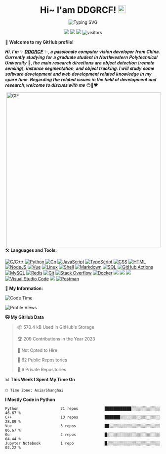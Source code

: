 
<h1 align="center" style="margin: 10px; padding: 0px;">
  Hi~ I'am DDGRCF!
  <img src="https://media.giphy.com/media/hvRJCLFzcasrR4ia7z/giphy.gif" width="25px">
</h1>


<p align="center">
  <img src="https://readme-typing-svg.herokuapp.com?font=Shantell+Sans&pause=1000&color=F79736&center=true&vCenter=true&width=435&lines=A++computer+vision+developer;Aspiring+to+be+a+full-stack+developer" alt="Typing SVG" />
</p>

<p align="center">
  <img src="https://img.shields.io/badge/gender-%F0%9F%A4%B5 gentleman-critical">
  <img src="https://img.shields.io/static/v1?label=wechat&message=sldbddg&color=7BB32E&logo=wechat">
  <img src="https://img.shields.io/static/v1?label=qq&message=969609856&color=7BB32E&logo=tencentqq">
  <img src="https://visitor-badge.glitch.me/badge?page_id=DDGRCF.DDGRCF" alt="visitors">

[comment]: <> (    <img src="https://badges.frapsoft.com/os/v1/open-source.svg?v=102" alt="Open Source Love">)

</p>

🎉 **Welcome to my GitHub profile!**

<!-- Weird English generator - https://www.dute.org/weird-fonts -->
<!-- Hi, I'm Alex , a passionate self-taught Full Stack web developer and a funny software engineer from China. -->
<!-- I take great care in the architecture and code quality of the things  I build.  -->
<!-- I am also an open-source enthusiast and maintainer.  -->
<!-- I learned a lot from the open-source community and I love how collaboration and knowledge sharing happened through open-source. -->
𝑯𝒊, 𝑰'𝒎 ✨ [𝑫𝑫𝑮𝑹𝑪𝑭](𝒉𝒕𝒕𝒑𝒔://𝒘𝒘𝒘.𝒛𝒉𝒊𝒉𝒖.𝒄𝒐𝒎/𝒑𝒆𝒐𝒑𝒍𝒆/𝒉𝒖𝒐-𝒚𝒖-𝒒𝒊𝒂𝒏𝒈-67) ✨, 𝒂 𝒑𝒂𝒔𝒔𝒊𝒐𝒏𝒂𝒕𝒆 𝒄𝒐𝒎𝒑𝒖𝒕𝒆𝒓 𝒗𝒊𝒔𝒊𝒐𝒏 𝒅𝒆𝒗𝒆𝒍𝒐𝒑𝒆𝒓 𝒇𝒓𝒐𝒎 𝑪𝒉𝒊𝒏𝒂. 𝑪𝒖𝒓𝒓𝒆𝒏𝒕𝒍𝒚 𝒔𝒕𝒖𝒅𝒚𝒊𝒏𝒈 𝒇𝒐𝒓 𝒂 𝒈𝒓𝒂𝒅𝒖𝒂𝒕𝒆 𝒔𝒕𝒖𝒅𝒆𝒏𝒕 𝒊𝒏 𝑵𝒐𝒓𝒕𝒉𝒘𝒆𝒔𝒕𝒆𝒓𝒏 𝑷𝒐𝒍𝒚𝒕𝒆𝒄𝒉𝒏𝒊𝒄𝒂𝒍 𝑼𝒏𝒊𝒗𝒆𝒓𝒔𝒊𝒕𝒚 🏫, 𝒕𝒉𝒆 𝒎𝒂𝒊𝒏 𝒓𝒆𝒔𝒆𝒂𝒓𝒄𝒉 𝒅𝒊𝒓𝒆𝒄𝒕𝒊𝒐𝒏𝒔 𝒂𝒓𝒆 𝒐𝒃𝒋𝒆𝒄𝒕 𝒅𝒆𝒕𝒆𝒄𝒕𝒊𝒐𝒏 (𝒓𝒆𝒎𝒐𝒕𝒆 𝒔𝒆𝒏𝒔𝒊𝒏𝒈), 𝒊𝒏𝒔𝒕𝒂𝒏𝒄𝒆 𝒔𝒆𝒈𝒎𝒆𝒏𝒕𝒂𝒕𝒊𝒐𝒏, 𝒂𝒏𝒅 𝒐𝒃𝒋𝒆𝒄𝒕 𝒕𝒓𝒂𝒄𝒌𝒊𝒏𝒈. 𝑰 𝒘𝒊𝒍𝒍 𝒔𝒕𝒖𝒅𝒚 𝒔𝒐𝒎𝒆 𝒔𝒐𝒇𝒕𝒘𝒂𝒓𝒆 𝒅𝒆𝒗𝒆𝒍𝒐𝒑𝒎𝒆𝒏𝒕 𝒂𝒏𝒅 𝒘𝒆𝒃 𝒅𝒆𝒗𝒆𝒍𝒐𝒑𝒎𝒆𝒏𝒕 𝒓𝒆𝒍𝒂𝒕𝒆𝒅 𝒌𝒏𝒐𝒘𝒍𝒆𝒅𝒈𝒆 𝒊𝒏 𝒎𝒚 𝒔𝒑𝒂𝒓𝒆 𝒕𝒊𝒎𝒆. 𝑹𝒆𝒈𝒂𝒓𝒅𝒊𝒏𝒈 𝒕𝒉𝒆 𝒓𝒆𝒍𝒂𝒕𝒆𝒅 𝒊𝒔𝒔𝒖𝒆𝒔 𝒊𝒏 𝒕𝒉𝒆 𝒇𝒊𝒆𝒍𝒅 𝒐𝒇 𝒅𝒆𝒗𝒆𝒍𝒐𝒑𝒎𝒆𝒏𝒕 𝒂𝒏𝒅 𝒓𝒆𝒔𝒆𝒂𝒓𝒄𝒉, 𝒘𝒆𝒍𝒄𝒐𝒎𝒆 𝒕𝒐 𝒅𝒊𝒔𝒄𝒖𝒔𝒔 𝒘𝒊𝒕𝒉 𝒎𝒆 😊🫶❤️

<!-- <img align="right" alt="GIF" src="https://media.giphy.com/media/qgQUggAC3Pfv687qPC/giphy.gif" width="500"> -->

<img align="right" alt="GIF" src="https://media.giphy.com/media/PmAjqmm4beKervYzFr/giphy.gif" width="500">

🛠️ **Languages and Tools:**

<p>
    <a href="#"><img alt="C/C++" src="https://img.shields.io/badge/C/C++-blue.svg?style=flat&logo=c%2B%2B"></a>
    <a href="https://github.com/search?q=user%3Apudongping+is%3Arepo+language%3Apython"><img alt="Python" src="https://img.shields.io/badge/Python%20-%233776AB.svg?logo=python&logoColor=white"></a>
    <a href="https://github.com/search?q=user%3Apudongping+is%3Arepo+language%3AGo"><img alt="Go" src="https://img.shields.io/badge/Golang-%2345b8d8.svg?logo=go&logoColor=white"></a>
    <a href="https://github.com/search?q=user%3Apudongping+is%3Arepo+language%3Ajavascript"><img alt="JavaScript" src="https://img.shields.io/badge/JavaScript%20-%23F7DF1E.svg?logo=javascript&logoColor=black"></a>
    <a href="#"><img alt="TypeScript" src="https://img.shields.io/badge/TypeScript-blue?style=flat&logo=typescript&logoColor=f5f5f5"></a>
    <a href="https://github.com/search?q=user%3Apudongping+is%3Arepo+language%3Acss"><img alt="CSS" src="https://img.shields.io/badge/CSS%20-%231572B6.svg?logo=css3&logoColor=white"></a>
    <a href="https://github.com/search?q=user%3Apudongping+is%3Arepo+language%3Ahtml"><img alt="HTML" src="https://img.shields.io/badge/HTML%20-%23E34F26.svg?logo=html5&logoColor=white"></a>
    <a href="https://github.com/search?q=user%3Apudongping+is%3Arepo+language%3Ajavascript"><img alt="NodeJS" src="https://img.shields.io/badge/Node.js%20-%2343853D.svg?logo=node.js&logoColor=white"></a>
    <a href="https://github.com/search?q=user%3Apudongping+is%3Arepo+language%3Avue"><img alt="Vue" src="https://img.shields.io/badge/Vue%20-%232b3847.svg?logo=vue.js"></a>
    <a href="#"><img alt="Linux" src="https://img.shields.io/badge/-Linux-FCC624?logo=Linux&logoColor=black" /></a>
    <a href="https://github.com/search?q=user%3Apudongping+is%3Arepo+language%3AShell"><img alt="Shell" src="https://img.shields.io/badge/Shell%20-%236fba48.svg?logo=shell"></a>
    <a href="https://github.com/search?q=user%3Apudongping+is%3Arepo+language%3Amarkdown"><img alt="Markdown" src="https://img.shields.io/badge/Markdown-%23000000.svg?logo=markdown&logoColor=white"></a>
    <a href="https://github.com/search?q=user%3Apudongping+is%3Arepo+language%3Asql"><img alt="SQL" src="https://img.shields.io/badge/SQL%20-%23025E8C.svg?logo=amazon-dynamodb&logoColor=white"></a>
    <a href="#"><img alt="GitHub Actions" src="https://img.shields.io/badge/GitHub%20Actions%20-%232671E5.svg?logo=github%20actions&logoColor=white"></a>
    <a href="#"><img alt="MySQL" src="https://img.shields.io/badge/MySQL-%234479A1.svg?logo=mysql&logoColor=white"></a>
    <a href="#"><img alt="Redis" src="https://img.shields.io/badge/Redis-%23c83d2e.svg?logo=redis&logoColor=white"></a>
    <a href="#"><img alt="Git" src="https://img.shields.io/badge/Git%20-%23F05033.svg?logo=git&logoColor=white"></a>
    <a href="#"><img alt="Stack Overflow" src="https://img.shields.io/badge/-Stack%20Overflow-FE7A16?logo=stack-overflow&logoColor=white"></a>
    <a href="#"><img alt="Docker" src="https://img.shields.io/badge/Docker-2496ED?logo=docker&logoColor=white" /></a>
    <a href="#"><img src="https://img.shields.io/badge/Sass-pink?style=flat&logo=sass" /></a>
    <a href="#"><img src="https://img.shields.io/badge/Less-grey?style=flat&logo=less&logoColor=white" /></a>
    <a href="#"><img src="https://img.shields.io/badge/WebStorm-blue?style=flat&logo=webstorm" /></a>
    <a href="#"><img alt="Visual Studio Code" src="https://img.shields.io/badge/Visual%20Studio%20Code-0078d7.svg?logo=visual-studio-code&logoColor=white"></a>
    <a href="#"><img src="https://img.shields.io/badge/AndroidStudio-green?style=flat&logo=androidstudio" /></a>
    <a href="#"><img alt="Postman" src="https://img.shields.io/badge/Postman-FF6C37?logo=postman&logoColor=white"></a>

💁 **My Information:**
<!--START_SECTION:waka-->
![Code Time](http://img.shields.io/badge/Code%20Time-132%20hrs%2023%20mins-blue)

![Profile Views](http://img.shields.io/badge/Profile%20Views-9-blue)

**🐱 My GitHub Data** 

> 📦 570.4 kB Used in GitHub's Storage 
 > 
> 🏆 209 Contributions in the Year 2023
 > 
> 🚫 Not Opted to Hire
 > 
> 📜 62 Public Repositories 
 > 
> 🔑 6 Private Repositories 
 > 
📊 **This Week I Spent My Time On** 

```text
🕑︎ Time Zone: Asia/Shanghai
```

**I Mostly Code in Python** 

```text
Python                   21 repos            ████████████░░░░░░░░░░░░░   46.67 % 
C++                      13 repos            ███████░░░░░░░░░░░░░░░░░░   28.89 % 
Vue                      3 repos             ██░░░░░░░░░░░░░░░░░░░░░░░   06.67 % 
Go                       2 repos             █░░░░░░░░░░░░░░░░░░░░░░░░   04.44 % 
Jupyter Notebook         1 repo              █░░░░░░░░░░░░░░░░░░░░░░░░   02.22 % 
```




<!--END_SECTION:waka-->
